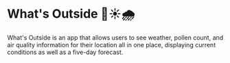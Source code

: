 # What's Outside 🌷☀🌧

What's Outside is an app that allows users to see weather, pollen count, and air quality information for their location all in one place, displaying current conditions as well as a five-day forecast.